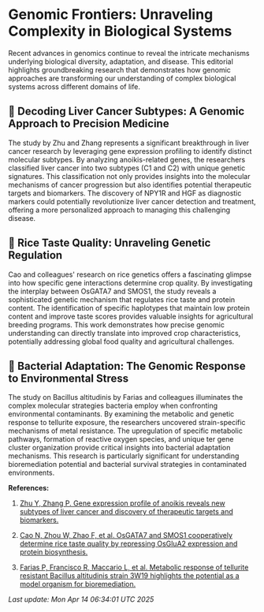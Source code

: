 # Genomic Frontiers: Unraveling Complexity in Biological Systems

Recent advances in genomics continue to reveal the intricate mechanisms underlying biological diversity, adaptation, and disease. This editorial highlights groundbreaking research that demonstrates how genomic approaches are transforming our understanding of complex biological systems across different domains of life.

## 🧬 Decoding Liver Cancer Subtypes: A Genomic Approach to Precision Medicine

The study by Zhu and Zhang represents a significant breakthrough in liver cancer research by leveraging gene expression profiling to identify distinct molecular subtypes. By analyzing anoikis-related genes, the researchers classified liver cancer into two subtypes (C1 and C2) with unique genetic signatures. This classification not only provides insights into the molecular mechanisms of cancer progression but also identifies potential therapeutic targets and biomarkers. The discovery of NPY1R and HGF as diagnostic markers could potentially revolutionize liver cancer detection and treatment, offering a more personalized approach to managing this challenging disease.

## 🌱 Rice Taste Quality: Unraveling Genetic Regulation

Cao and colleagues' research on rice genetics offers a fascinating glimpse into how specific gene interactions determine crop quality. By investigating the interplay between OsGATA7 and SMOS1, the study reveals a sophisticated genetic mechanism that regulates rice taste and protein content. The identification of specific haplotypes that maintain low protein content and improve taste scores provides valuable insights for agricultural breeding programs. This work demonstrates how precise genomic understanding can directly translate into improved crop characteristics, potentially addressing global food quality and agricultural challenges.

## 🦠 Bacterial Adaptation: The Genomic Response to Environmental Stress

The study on Bacillus altitudinis by Farias and colleagues illuminates the complex molecular strategies bacteria employ when confronting environmental contaminants. By examining the metabolic and genetic response to tellurite exposure, the researchers uncovered strain-specific mechanisms of metal resistance. The upregulation of specific metabolic pathways, formation of reactive oxygen species, and unique ter gene cluster organization provide critical insights into bacterial adaptation mechanisms. This research is particularly significant for understanding bioremediation potential and bacterial survival strategies in contaminated environments.

**References:**

1. [Zhu Y, Zhang P. Gene expression profile of anoikis reveals new subtypes of liver cancer and discovery of therapeutic targets and biomarkers.](https://pubmed.ncbi.nlm.nih.gov/40223133)

2. [Cao N, Zhou W, Zhao F, et al. OsGATA7 and SMOS1 cooperatively determine rice taste quality by repressing OsGluA2 expression and protein biosynthesis.](https://pubmed.ncbi.nlm.nih.gov/40223143)

3. [Farias P, Francisco R, Maccario L, et al. Metabolic response of tellurite resistant Bacillus altitudinis strain 3W19 highlights the potential as a model organism for bioremediation.](https://pubmed.ncbi.nlm.nih.gov/40222993)

*Last update: Mon Apr 14 06:34:01 UTC 2025*
